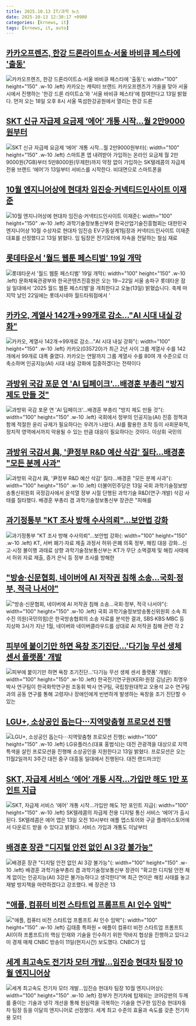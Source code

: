 ```yaml
---
title: 2025.10.13 IT/과학 뉴스
date: 2025-10-13 12:30:17 +0900
categories: [krnews, it]
tags: [krnews, it, auto]
---
```

## [카카오프렌즈, 한강 드론라이트쇼·서울 바비큐 페스타에 '출동'](https://n.news.naver.com/mnews/article/421/0008533574)

![카카오프렌즈, 한강 드론라이트쇼·서울 바비큐 페스타에 '출동'](https://mimgnews.pstatic.net/image/origin/421/2025/10/13/8533574.jpg?type=nf220_150){: width="100" height="150" .w-10 .left}
카카오는 캐릭터 브랜드 카카오프렌즈가 가을을 맞아 서울시에서 진행하는 '한강 드론 라이트쇼'와 '서울 바비큐 페스타'에 참여한다고 13일 밝혔다. 먼저 오는 18일 오후 8시 서울 뚝섬한강공원에서 열리는 한강 드론

## [SKT 신규 자급제 요금제 ‘에어’ 개통 시작...월 2만9000원부터](https://n.news.naver.com/mnews/article/009/0005571669)

![SKT 신규 자급제 요금제 ‘에어’ 개통 시작...월 2만9000원부터](https://mimgnews.pstatic.net/image/origin/009/2025/10/13/5571669.jpg?type=nf220_150){: width="100" height="150" .w-10 .left}
스마트폰 앱 내려받아 가입하는 온라인 요금제 월 2만9000원(7GB)부터 5만8000원(무제한)까지 약정 없이 가입하는 SK텔레콤의 자급제 전용 브랜드 ‘에어’가 13일부터 서비스를 시작한다. 비대면으로 스마트폰을

## [10월 엔지니어상에 현대차 임진승·커넥티드인사이트 이재준](https://n.news.naver.com/mnews/article/001/0015674052)

![10월 엔지니어상에 현대차 임진승·커넥티드인사이트 이재준](https://mimgnews.pstatic.net/image/origin/001/2025/10/13/15674052.jpg?type=nf220_150){: width="100" height="150" .w-10 .left}
과학기술정보통신부와 한국산업기술진흥협회는 대한민국 엔지니어상 10월 수상자로 현대차 임진승 EV구동설계1팀장과 커넥티드인사이트 이재준 대표를 선정했다고 13일 밝혔다. 임 팀장은 전기모터에 자속을 전달하는 철심 재료

## [롯데타운서 '월드 웹툰 페스티벌' 19일 개막](https://n.news.naver.com/mnews/article/374/0000467939)

![롯데타운서 '월드 웹툰 페스티벌' 19일 개막](https://mimgnews.pstatic.net/image/origin/374/2025/10/13/467939.jpg?type=nf220_150){: width="100" height="150" .w-10 .left}
문화체육관광부와 한국콘텐츠진흥원은 오는 19∼22일 서울 송파구 롯데타운 잠실 일대에서 '2025 월드 웹툰 페스티벌'을 개최한다고 오늘(13일) 밝혔습니다. 축제 마지막 날인 22일에는 롯데시네마 월드타워점에서 '

## [카카오, 계열사 142개→99개로 감소…"AI 시대 내실 강화"](https://n.news.naver.com/mnews/article/011/0004542383)

![카카오, 계열사 142개→99개로 감소…"AI 시대 내실 강화"](https://mimgnews.pstatic.net/image/origin/011/2025/10/13/4542383.jpg?type=nf220_150){: width="100" height="150" .w-10 .left}
카카오(035720)가 최근 2년 사이 그룹 계열사 수를 142개에서 99개로 대폭 줄였다. 카카오는 연말까지 그룹 계열사 수를 80여 개 수준으로 더 축소하며 인공지능(AI) 시대 내실 강화에 집중하겠다는 전략이다

## [과방위 국감 포문 연 'AI 딥페이크'…배경훈 부총리 "방지 제도 만들 것"](https://n.news.naver.com/mnews/article/003/0013530319)

![과방위 국감 포문 연 'AI 딥페이크'…배경훈 부총리 "방지 제도 만들 것"](https://mimgnews.pstatic.net/image/origin/003/2025/10/13/13530319.jpg?type=nf220_150){: width="100" height="150" .w-10 .left}
국회에서 정부의 인공지능(AI) 진흥 정책과 함께 적절한 윤리 규제가 필요하다는 우려가 나왔다. AI를 활용한 조작 등이 사회문화적, 정치적 영역에서까지 악용될 수 있는 만큼 대응이 필요하다는 것이다. 이상휘 국민의

## [과방위 국감서 與, '尹정부 R&D 예산 삭감' 질타…배경훈 "모든 분께 사과"](https://n.news.naver.com/mnews/article/003/0013530694)

![과방위 국감서 與, '尹정부 R&D 예산 삭감' 질타…배경훈 "모든 분께 사과"](https://mimgnews.pstatic.net/image/origin/003/2025/10/13/13530694.jpg?type=nf220_150){: width="100" height="150" .w-10 .left}
더불어민주당은 13일 국회 과학기술정보방송통신위원회 국정감사에서 윤석열 정부 시절 단행된 과학기술 R&D(연구·개발) 삭감 사태를 질타했다. 배경훈 부총리 겸 과학기술정보통신부 장관은 "피해를

## [과기정통부 "KT 조사 방해 수사의뢰"…보안법 강화](https://n.news.naver.com/mnews/article/001/0015673838)

![과기정통부 "KT 조사 방해 수사의뢰"…보안법 강화](https://mimgnews.pstatic.net/image/origin/001/2025/10/13/15673838.jpg?type=nf220_150){: width="100" height="150" .w-10 .left}
KT, 서버 폐기·자료 제출 과정서 허위·은폐 의혹 정부, 해킹 대응 강화…신고·시정 불이행 과태료 상향 과학기술정보통신부는 KT가 무단 소액결제 및 해킹 사태에서 허위 자료 제출, 증거 은닉 등 정부 조사를 방해한

## ["방송·신문협회, 네이버에 AI 저작권 침해 소송…국회·정부, 적극 나서야"](https://n.news.naver.com/mnews/article/055/0001299231)

!["방송·신문협회, 네이버에 AI 저작권 침해 소송…국회·정부, 적극 나서야"](https://mimgnews.pstatic.net/image/origin/055/2025/10/13/1299231.jpg?type=nf220_150){: width="100" height="150" .w-10 .left}
국회 과학기술정보방송통신위원회 소속 최수진 의원(국민의힘)은 한국방송협회의 소송 자료를 분석한 결과, SBS·KBS·MBC 등 지상파 3사가 지난 1월, 네이버와 네이버클라우드를 상대로 AI 저작권 침해 관련 각 2

## [피부에 붙이기만 하면 욕창 조기진단…'다기능 무선 생체 센서 플랫폼' 개발](https://n.news.naver.com/mnews/article/030/0003358138)

![피부에 붙이기만 하면 욕창 조기진단…'다기능 무선 생체 센서 플랫폼' 개발](https://mimgnews.pstatic.net/image/origin/030/2025/10/13/3358138.jpg?type=nf220_150){: width="100" height="150" .w-10 .left}
한국전기연구원(KERI·원장 김남균) 최명우 박사 연구팀이 한국화학연구원 조동휘 박사 연구팀, 국립창원대학교 오용석 교수 연구팀과의 공동 연구를 통해 고령자나 장애인에게 빈번하게 발생하는 욕창을 조기 진단할 수 있는

## [LGU+, 소상공인 돕는다⋯지역맞춤형 프로모션 진행](https://n.news.naver.com/mnews/article/031/0000971010)

![LGU+, 소상공인 돕는다⋯지역맞춤형 프로모션 진행](https://mimgnews.pstatic.net/image/origin/031/2025/10/13/971010.jpg?type=nf220_150){: width="100" height="150" .w-10 .left}
LG유플러스(대표 홍범식)는 대전 관광객을 대상으로 지역 특색을 살린 프로모션을 진행해 소상공인을 지원한다고 13일 밝혔다. 프로모션은 오는 11월2일까지 3주간 대전 중구 대흥동 일대에서 진행된다. 대전 랜드마크인

## [SKT, 자급제 서비스 ‘에어’ 개통 시작…가입만 해도 1만 포인트 지급](https://n.news.naver.com/mnews/article/029/0002986565)

![SKT, 자급제 서비스 ‘에어’ 개통 시작…가입만 해도 1만 포인트 지급](https://mimgnews.pstatic.net/image/origin/029/2025/10/13/2986565.jpg?type=nf220_150){: width="100" height="150" .w-10 .left}
SK텔레콤의 자급제 전용 디지털 통신 서비스 ‘에어’가 출시된다. SK텔레콤은 에어 앱은 13일 오전 10시부터 애플 앱스토어와 구글 플레이스토어에서 다운로드 받을 수 있다고 밝혔다. 서비스 가입과 개통도 이날부터

## [배경훈 장관 "디지털 안전 없인 AI 3강 불가능"](https://n.news.naver.com/mnews/article/421/0008533563)

![배경훈 장관 "디지털 안전 없인 AI 3강 불가능"](https://mimgnews.pstatic.net/image/origin/421/2025/10/13/8533563.jpg?type=nf220_150){: width="100" height="150" .w-10 .left}
배경훈 과학기술부총리 겸 과학기술정보통신부 장관이 "확고한 디지털 안전 체계 없이는 인공지능(AI) 3강은 불가능하다고 생각한다"며 최근 연이은 해킹 사태를 놓고 재발 방지책을 마련하겠다고 강조했다. 배 장관은 13

## ["애플, 컴퓨터 비전 스타트업 프롬프트 AI 인수 임박"](https://n.news.naver.com/mnews/article/001/0015672078)

!["애플, 컴퓨터 비전 스타트업 프롬프트 AI 인수 임박"](https://mimgnews.pstatic.net/image/origin/001/2025/10/12/15672078.jpg?type=nf220_150){: width="100" height="150" .w-10 .left}
김태종 특파원 = 애플이 컴퓨터 비전 스타트업 프롬프트 AI(이하 프롬프트)의 핵심 인재와 기술을 인수하기 위한 막바지 협상을 진행하고 있다고 미 경제 매체 CNBC 방송이 11일(현지시간) 보도했다. CNBC가 입

## [세계 최고속도 전기차 모터 개발…임진승 현대차 팀장 10월 엔지니어상](https://n.news.naver.com/mnews/article/003/0013530715)

![세계 최고속도 전기차 모터 개발…임진승 현대차 팀장 10월 엔지니어상](https://mimgnews.pstatic.net/image/origin/003/2025/10/13/13530715.jpg?type=nf220_150){: width="100" height="150" .w-10 .left}
정부가 전기차에 탑재되는 코어강판의 두께를 줄이는 기술과 냉각 개선을 통해 원심력을 극복하는 기술을 연구한 임진승 현대자동차 팀장 등을 이달의 엔지니어로 선정했다. 세계 최고 수준의 효율과 속도를 갖춘 전기차용 모터

